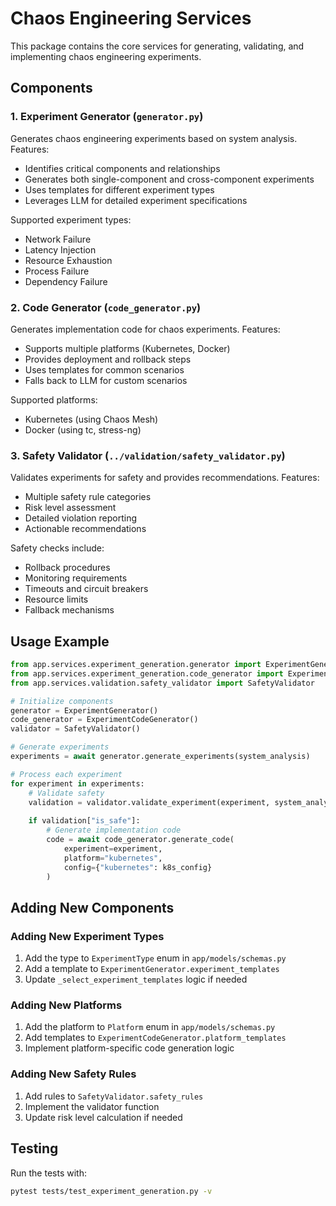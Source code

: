 # Chaos Engineering Services

This package contains the core services for generating, validating, and implementing chaos engineering experiments.

## Components

### 1. Experiment Generator (`generator.py`)
Generates chaos engineering experiments based on system analysis. Features:
- Identifies critical components and relationships
- Generates both single-component and cross-component experiments
- Uses templates for different experiment types
- Leverages LLM for detailed experiment specifications

Supported experiment types:
- Network Failure
- Latency Injection
- Resource Exhaustion
- Process Failure
- Dependency Failure

### 2. Code Generator (`code_generator.py`)
Generates implementation code for chaos experiments. Features:
- Supports multiple platforms (Kubernetes, Docker)
- Provides deployment and rollback steps
- Uses templates for common scenarios
- Falls back to LLM for custom scenarios

Supported platforms:
- Kubernetes (using Chaos Mesh)
- Docker (using tc, stress-ng)

### 3. Safety Validator (`../validation/safety_validator.py`)
Validates experiments for safety and provides recommendations. Features:
- Multiple safety rule categories
- Risk level assessment
- Detailed violation reporting
- Actionable recommendations

Safety checks include:
- Rollback procedures
- Monitoring requirements
- Timeouts and circuit breakers
- Resource limits
- Fallback mechanisms

## Usage Example

```python
from app.services.experiment_generation.generator import ExperimentGenerator
from app.services.experiment_generation.code_generator import ExperimentCodeGenerator
from app.services.validation.safety_validator import SafetyValidator

# Initialize components
generator = ExperimentGenerator()
code_generator = ExperimentCodeGenerator()
validator = SafetyValidator()

# Generate experiments
experiments = await generator.generate_experiments(system_analysis)

# Process each experiment
for experiment in experiments:
    # Validate safety
    validation = validator.validate_experiment(experiment, system_analysis)
    
    if validation["is_safe"]:
        # Generate implementation code
        code = await code_generator.generate_code(
            experiment=experiment,
            platform="kubernetes",
            config={"kubernetes": k8s_config}
        )
```

## Adding New Components

### Adding New Experiment Types
1. Add the type to `ExperimentType` enum in `app/models/schemas.py`
2. Add a template to `ExperimentGenerator.experiment_templates`
3. Update `_select_experiment_templates` logic if needed

### Adding New Platforms
1. Add the platform to `Platform` enum in `app/models/schemas.py`
2. Add templates to `ExperimentCodeGenerator.platform_templates`
3. Implement platform-specific code generation logic

### Adding New Safety Rules
1. Add rules to `SafetyValidator.safety_rules`
2. Implement the validator function
3. Update risk level calculation if needed

## Testing
Run the tests with:
```bash
pytest tests/test_experiment_generation.py -v
```
